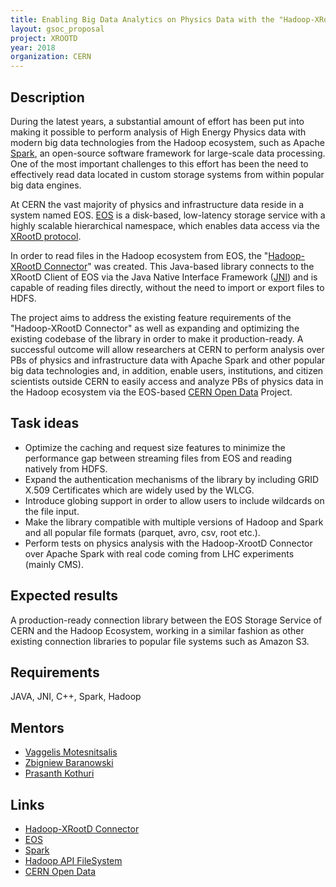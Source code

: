 ```yaml
---
title: Enabling Big Data Analytics on Physics Data with the "Hadoop-XRootD Connector" Library
layout: gsoc_proposal
project: XROOTD
year: 2018
organization: CERN
---
```


## Description
During the latest years,  a substantial amount of effort has been put into making it possible to perform analysis of High Energy Physics data with modern big data technologies from the Hadoop ecosystem, such as Apache [Spark](https://spark.apache.org/), an open-source software framework for large-scale data processing. One of the most important challenges to this effort has been the need to effectively read data located in custom storage systems from within popular big data engines.

At CERN the vast majority of physics and infrastructure data reside in a system named EOS. [EOS](https://eos.web.cern.ch/) is a disk-based, low-latency storage service with a highly scalable hierarchical namespace, which enables data access via the [XRootD protocol](http://xrootd.org/).

In order to read files in the Hadoop ecosystem from EOS, the "[Hadoop-XRootD Connector](https://github.com/cerndb/hadoop-xrootd)" was created. This Java-based library connects to the XRootD Client of EOS via the Java Native Interface Framework ([JNI](https://docs.oracle.com/javase/7/docs/technotes/guides/jni/spec/jniTOC.html)) and is capable of reading files directly, without the need to import or export files to HDFS.

The project aims to address the existing feature requirements of the "Hadoop-XRootD Connector" as well as expanding and optimizing the existing codebase of the library in order to make it production-ready. A successful outcome will allow researchers at CERN to perform analysis over PBs of physics and infrastructure data with Apache Spark and other popular big data technologies and, in addition, enable users, institutions, and citizen scientists outside CERN to easily access and analyze PBs of physics data in the Hadoop ecosystem via the EOS-based [CERN Open Data](http://opendata.cern.ch/) Project.

## Task ideas
 * Optimize the caching and request size features to minimize the performance gap between streaming files from EOS and reading natively from HDFS.
 * Expand the authentication mechanisms of the library by including GRID X.509 Certificates which are widely used by the WLCG.
 * Introduce globing support in order to allow users to include wildcards on the file input.
 * Make the library compatible with multiple versions of Hadoop and Spark and all popular file formats (parquet, avro, csv, root etc.).
 * Perform tests on physics analysis with the Hadoop-XrootD Connector over Apache Spark with real code coming from LHC experiments (mainly CMS).

## Expected results
A production-ready connection library between the EOS Storage Service of CERN and the Hadoop Ecosystem, working in a similar fashion as other existing connection libraries to popular file systems such as Amazon S3.

## Requirements
JAVA, JNI, C++, Spark, Hadoop

## Mentors
  * [Vaggelis Motesnitsalis](mailto:vaggelis.motesnitsalis@cern.ch)
  * [Zbigniew Baranowski](mailto:zbigniew.baranowski@cern.ch)
  * [Prasanth Kothuri](mailto:prasanth.kothuri@cern.ch)
  
## Links
  * [Hadoop-XRootD Connector](https://github.com/cerndb/hadoop-xrootd)
  * [EOS](https://eos.web.cern.ch/)
  * [Spark](http://spark.apache.org)
  * [Hadoop API FileSystem](https://hadoop.apache.org/docs/r2.8.2/api/org/apache/hadoop/fs/FileSystem.html)
  * [CERN Open Data](http://opendata.cern.ch/)
